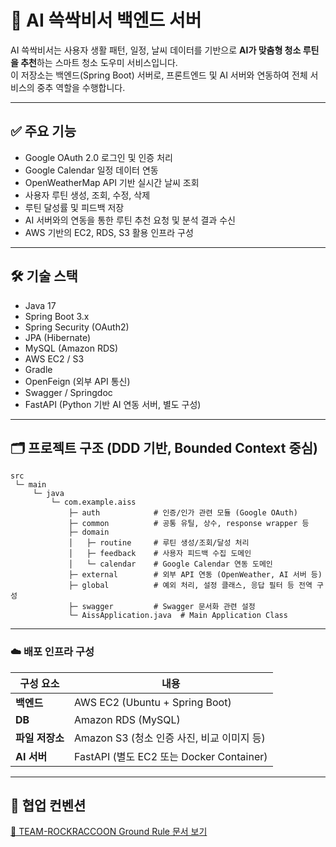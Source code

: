 # 🧹 AI 쓱싹비서 백엔드 서버

AI 쓱싹비서는 사용자 생활 패턴, 일정, 날씨 데이터를 기반으로 **AI가 맞춤형 청소 루틴을 추천**하는 스마트 청소 도우미 서비스입니다.  
이 저장소는 백엔드(Spring Boot) 서버로, 프론트엔드 및 AI 서버와 연동하여 전체 서비스의 중추 역할을 수행합니다.

---

## ✅ 주요 기능

- Google OAuth 2.0 로그인 및 인증 처리
- Google Calendar 일정 데이터 연동
- OpenWeatherMap API 기반 실시간 날씨 조회
- 사용자 루틴 생성, 조회, 수정, 삭제
- 루틴 달성률 및 피드백 저장
- AI 서버와의 연동을 통한 루틴 추천 요청 및 분석 결과 수신
- AWS 기반의 EC2, RDS, S3 활용 인프라 구성

---

## 🛠 기술 스택

- Java 17
- Spring Boot 3.x
- Spring Security (OAuth2)
- JPA (Hibernate)
- MySQL (Amazon RDS)
- AWS EC2 / S3
- Gradle
- OpenFeign (외부 API 통신)
- Swagger / Springdoc
- FastAPI (Python 기반 AI 연동 서버, 별도 구성)

---

## 🗂 프로젝트 구조 (DDD 기반, Bounded Context 중심)

```text
src
 └─ main
     └─ java
         └─ com.example.aiss
             ├─ auth            # 인증/인가 관련 모듈 (Google OAuth)
             ├─ common          # 공통 유틸, 상수, response wrapper 등
             ├─ domain
             │   ├─ routine     # 루틴 생성/조회/달성 처리
             │   ├─ feedback    # 사용자 피드백 수집 도메인
             │   └─ calendar    # Google Calendar 연동 도메인
             ├─ external        # 외부 API 연동 (OpenWeather, AI 서버 등)
             ├─ global          # 예외 처리, 설정 클래스, 응답 필터 등 전역 구성
             ├─ swagger         # Swagger 문서화 관련 설정
             └─ AissApplication.java  # Main Application Class
```

---

### ☁️ 배포 인프라 구성

| 구성 요소       | 내용                                     |
|----------------|------------------------------------------|
| **백엔드**       | AWS EC2 (Ubuntu + Spring Boot)           |
| **DB**           | Amazon RDS (MySQL)                       |
| **파일 저장소**   | Amazon S3 (청소 인증 사진, 비교 이미지 등) |
| **AI 서버**       | FastAPI (별도 EC2 또는 Docker Container) |

---

## 📌 협업 컨벤션

[📝 TEAM-ROCKRACCOON Ground Rule 문서 보기](https://github.com/TEAM-ROCKRACCOON/.github/blob/main/GroundRule.MD)